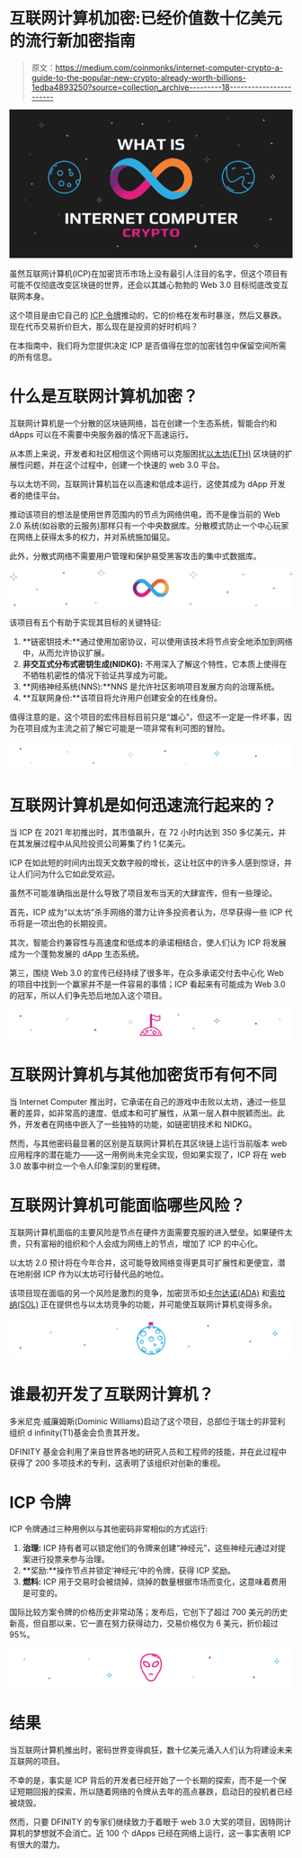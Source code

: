 # 互联网计算机加密:已经价值数十亿美元的流行新加密指南

> 原文：<https://medium.com/coinmonks/internet-computer-crypto-a-guide-to-the-popular-new-crypto-already-worth-billions-1edba4893250?source=collection_archive---------18----------------------->

![](img/c6174a1072bfb30b5d2c663ac83d65a8.png)

虽然互联网计算机(ICP)在加密货币市场上没有最引人注目的名字，但这个项目有可能不仅彻底改变区块链的世界，还会以其雄心勃勃的 Web 3.0 目标彻底改变互联网本身。

这个项目是由它自己的 [ICP 令牌](https://swapzone.io/currencies/internet-computer(opens%20in%20a%20new%20tab))推动的，它的价格在发布时暴涨，然后又暴跌。现在代币交易折价巨大，那么现在是投资的好时机吗？

在本指南中，我们将为您提供决定 ICP 是否值得在您的加密钱包中保留空间所需的所有信息。

# 什么是互联网计算机加密？

互联网计算机是一个分散的区块链网络，旨在创建一个生态系统，智能合约和 dApps 可以在不需要中央服务器的情况下高速运行。

从本质上来说，开发者和社区相信这个网络可以克服困扰[以太坊(ETH)](https://swapzone.io/currencies/ethereum) 区块链的扩展性问题，并在这个过程中，创建一个快速的 web 3.0 平台。

与以太坊不同，互联网计算机旨在以高速和低成本运行，这使其成为 dApp 开发者的绝佳平台。

推动该项目的想法是使用世界范围内的节点为网络供电，而不是像当前的 Web 2.0 系统(如谷歌的云服务)那样只有一个中央数据库。分散模式防止一个中心玩家在网络上获得太多的权力，并对系统施加偏见。

此外，分散式网络不需要用户管理和保护易受黑客攻击的集中式数据库。

![](img/a3be5cd04358981d8ecb8a508dff88dc.png)

该项目有五个有助于实现其目标的关键特征:

1.  **链密钥技术:**通过使用加密协议，可以使用该技术将节点安全地添加到网络中，从而允许协议扩展。
2.  **非交互式分布式密钥生成(NIDKG):** 不用深入了解这个特性，它本质上使得在不牺牲机密性的情况下验证共享成为可能。
3.  **网络神经系统(NNS):**NNS 是允许社区影响项目发展方向的治理系统。
4.  **互联网身份:**该项目将允许用户创建安全的在线身份。

值得注意的是，这个项目的宏伟目标目前只是“雄心”，但这不一定是一件坏事，因为在项目成为主流之前了解它可能是一项非常有利可图的冒险。

![](img/ff195b29985c245b4582a5576e17c5cf.png)

# 互联网计算机是如何迅速流行起来的？

当 ICP 在 2021 年初推出时，其市值飙升，在 72 小时内达到 350 多亿美元，并在其发展过程中从风险投资公司筹集了约 1 亿美元。

ICP 在如此短的时间内出现天文数字般的增长，这让社区中的许多人感到惊讶，并让人们问为什么它如此受欢迎。

虽然不可能准确指出是什么导致了项目发布当天的大肆宣传，但有一些理论。

首先，ICP 成为“以太坊”杀手网络的潜力让许多投资者认为，尽早获得一些 ICP 代币将是一项出色的长期投资。

其次，智能合约兼容性与高速度和低成本的承诺相结合，使人们认为 ICP 将发展成为一个蓬勃发展的 dApp 生态系统。

第三，围绕 Web 3.0 的宣传已经持续了很多年，在众多承诺交付去中心化 Web 的项目中找到一个赢家并不是一件容易的事情；ICP 看起来有可能成为 Web 3.0 的冠军，所以人们争先恐后地加入这个项目。

![](img/08f2789908619311cc5e686dcb1d9fd7.png)

# 互联网计算机与其他加密货币有何不同

当 Internet Computer 推出时，它承诺在自己的游戏中击败以太坊，通过一些显著的差异，如非常高的速度、低成本和可扩展性，从第一层人群中脱颖而出。此外，开发者在网络中嵌入了一些独特的功能，如链密钥技术和 NIDKG。

然而，与其他密码最显著的区别是互联网计算机在其区块链上运行当前版本 web 应用程序的潜在能力——这一用例尚未完全实现，但如果实现了，ICP 将在 web 3.0 故事中树立一个令人印象深刻的里程碑。

# 互联网计算机可能面临哪些风险？

互联网计算机面临的主要风险是节点在硬件方面需要克服的进入壁垒。如果硬件太贵，只有富裕的组织和个人会成为网络上的节点，增加了 ICP 的中心化。

以太坊 2.0 预计将在今年合并，这可能导致网络变得更具可扩展性和更便宜，潜在地削弱 ICP 作为以太坊可行替代品的地位。

该项目现在面临的另一个风险是激烈的竞争，加密货币如[卡尔达诺(ADA)](https://swapzone.io/currencies/cardano) 和[索拉纳(SOL)](https://swapzone.io/currencies/solana) 正在提供也与以太坊竞争的功能，并可能使互联网计算机变得多余。

![](img/2abbe3c3a79addfa1f7d6e294d2130ce.png)

# 谁最初开发了互联网计算机？

多米尼克·威廉姆斯(Dominic Williams)启动了这个项目，总部位于瑞士的非营利组织 d infinity(T1)基金会负责其开发。

DFINITY 基金会利用了来自世界各地的研究人员和工程师的技能，并在此过程中获得了 200 多项技术的专利，这表明了该组织对创新的重视。

# ICP 令牌

ICP 令牌通过三种用例以与其他密码非常相似的方式运行:

1.  **治理:** ICP 持有者可以锁定他们的令牌来创建“神经元”，这些神经元通过对提案进行投票来参与治理。
2.  **奖励:**操作节点并锁定‘神经元’中的令牌，获得 ICP 奖励。
3.  **燃料:** ICP 用于交易时会被烧掉，烧掉的数量根据市场而变化，这意味着费用是可变的。

国际比较方案令牌的价格历史非常动荡；发布后，它创下了超过 700 美元的历史新高，但自那以来，它一直在努力获得动力，交易价格仅为 6 美元，折价超过 95%。

![](img/daa4badb16041abff136766170be1a47.png)

# 结果

当互联网计算机推出时，密码世界变得疯狂，数十亿美元涌入人们认为将建设未来互联网的项目。

不幸的是，事实是 ICP 背后的开发者已经开始了一个长期的探索，而不是一个保证短期回报的探索，所以随着网络的令牌从去年的高点暴跌，启动日的投机者已经被烧毁。

然而，只要 DFINITY 的专家们继续致力于着眼于 web 3.0 大奖的项目，因特网计算机的梦想就不会消亡。近 100 个 dApps 已经在网络上运行，这一事实表明 ICP 有很大的潜力。